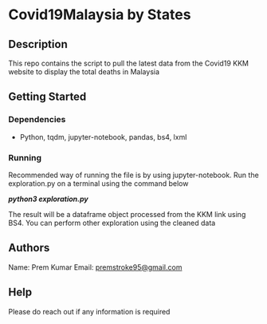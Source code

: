 # Covid19Malaysia by States

## Description
This repo contains the script to pull the latest data from the Covid19 KKM website to display the total deaths in Malaysia

## Getting Started

### Dependencies

* Python, tqdm, jupyter-notebook, pandas, bs4, lxml

### Running

Recommended way of running the file is by using jupyter-notebook. Run the exploration.py on a terminal using the command below 

***python3 exploration.py***

The result will be a dataframe object processed from the KKM link using BS4. You can perform other exploration using the cleaned data

## Authors

Name: Prem Kumar
Email: premstroke95@gmail.com

## Help

Please do reach out if any information is required
